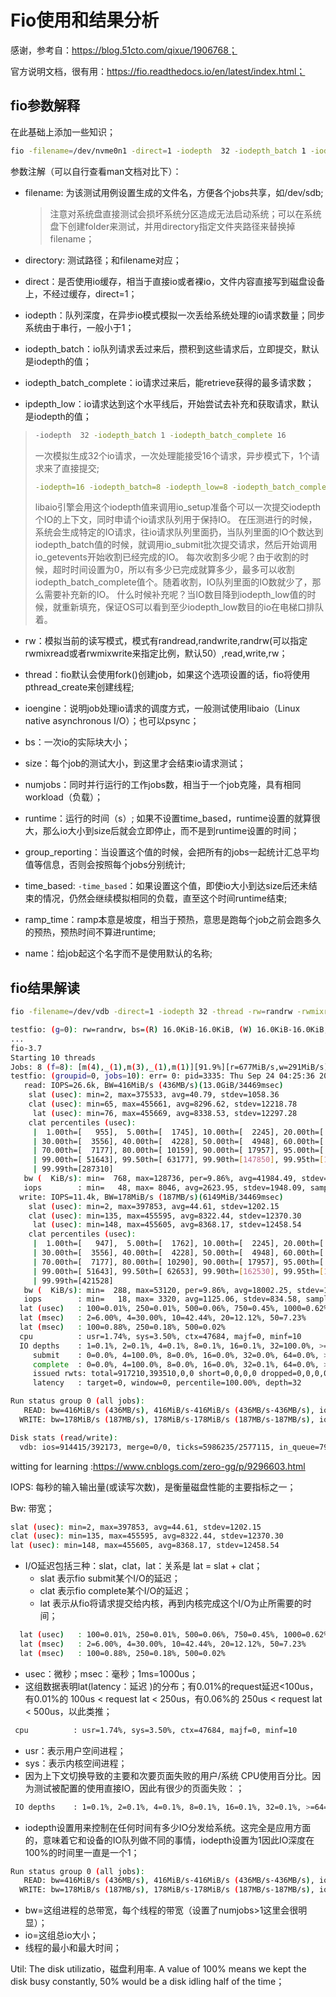 # Fio使用和结果分析

感谢，参考自：https://blog.51cto.com/qixue/1906768；

官方说明文档，很有用：https://fio.readthedocs.io/en/latest/index.html；

## fio参数解释

在此基础上添加一些知识；

```bash
fio -filename=/dev/nvme0n1 -direct=1 -iodepth  32 -iodepth_batch 1 -iodepth_batch_complete 16 -rw=randread -ioengine=libaio -bs=16k -size=400G -numjobs=1 -runtime=600 -group_reporting -time_based -ramp_time=60 -name=nvme0 >> nvme0-4k-randread.out
```

参数注解（可以自行查看man文档对比下）：

- filename: 
      为该测试用例设置生成的文件名，方便各个jobs共享，如/dev/sdb;

  > 注意对系统盘直接测试会损坏系统分区造成无法启动系统；可以在系统盘下创建folder来测试，并用directory指定文件夹路径来替换掉filename；

- directory: 测试路径；和filename对应；

- direct：是否使用io缓存，相当于直接io或者裸io，文件内容直接写到磁盘设备上，不经过缓存，direct=1；
  
- iodepth：队列深度，在异步io模式模拟一次丢给系统处理的io请求数量；同步系统由于串行，一般小于1；
  
- iodepth_batch：io队列请求丢过来后，攒积到这些请求后，立即提交，默认是iodepth的值；
  
- iodepth_batch_complete：io请求过来后，能retrieve获得的最多请求数；
  
- ipdepth_low：io请求达到这个水平线后，开始尝试去补充和获取请求，默认是iodepth的值；
  
> ```bash
  > -iodepth  32 -iodepth_batch 1 -iodepth_batch_complete 16
  > ```
  >
  > 一次模拟生成32个io请求，一次处理能接受16个请求，异步模式下，1个请求来了直接提交;
  >
> ```yaml
  > -iodepth=16 -iodepth_batch=8 -iodepth_low=8 -iodepth_batch_complete=8
  > ```
  >
  > libaio引擎会用这个iodepth值来调用io_setup准备个可以一次提交iodepth个IO的上下文，同时申请个io请求队列用于保持IO。 在压测进行的时候，系统会生成特定的IO请求，往io请求队列里面扔，当队列里面的IO个数达到iodepth_batch值的时候，就调用io_submit批次提交请求，然后开始调用io_getevents开始收割已经完成的IO。 每次收割多少呢？由于收割的时候，超时时间设置为0，所以有多少已完成就算多少，最多可以收割iodepth_batch_complete值个。随着收割，IO队列里面的IO数就少了，那么需要补充新的IO。 什么时候补充呢？当IO数目降到iodepth_low值的时候，就重新填充，保证OS可以看到至少iodepth_low数目的io在电梯口排队着。
  
  
  
- rw：模拟当前的读写模式，模式有randread,randwrite,randrw(可以指定rwmixread或者rwmixwrite来指定比例，默认50）,read,write,rw；
  
- thread：fio默认会使用fork()创建job，如果这个选项设置的话，fio将使用pthread_create来创建线程;

- ioengine：说明job处理io请求的调度方式，一般测试使用libaio（Linux native asynchronous I/O）；也可以psync；
  
- bs：一次io的实际块大小；
  
- size：每个job的测试大小，到这里才会结束io请求测试；
  
- numjobs：同时并行运行的工作jobs数，相当于一个job克隆，具有相同workload（负载）；
  
- runtime：运行的时间（s）; 如果不设置time_based，runtime设置的就算很大，那么io大小到size后就会立即停止，而不是到runtime设置的时间；
  
- group_reporting：当设置这个值的时候，会把所有的jobs一起统计汇总平均值等信息，否则会按照每个jobs分别统计;
  
- time_based:  `-time_based`：如果设置这个值，即使io大小到达size后还未结束的情况，仍然会继续模拟相同的负载，直至这个时间runtime结束;
  
- ramp_time：ramp本意是坡度，相当于预热，意思是跑每个job之前会跑多久的预热，预热时间不算进runtime;
  
- name：给job起这个名字而不是使用默认的名称;

## fio结果解读

```bash
fio -filename=/dev/vdb -direct=1 -iodepth 32 -thread -rw=randrw -rwmixread=70 -ioengine=libaio -bs=16k -size=2G -numjobs=10 -runtime=60 -group_reporting -name=testfio
```

```bash
testfio: (g=0): rw=randrw, bs=(R) 16.0KiB-16.0KiB, (W) 16.0KiB-16.0KiB, (T) 16.0KiB-16.0KiB, ioengine=libaio, iodepth=32
...
fio-3.7
Starting 10 threads
Jobs: 8 (f=8): [m(4),_(1),m(3),_(1),m(1)][91.9%][r=677MiB/s,w=291MiB/s][r=43.4k,w=18.6k IOPS][eta 00m:03s]
testfio: (groupid=0, jobs=10): err= 0: pid=3335: Thu Sep 24 04:25:36 2020
   read: IOPS=26.6k, BW=416MiB/s (436MB/s)(13.0GiB/34469msec)
    slat (usec): min=2, max=375533, avg=40.79, stdev=1058.36
    clat (usec): min=65, max=455661, avg=8296.62, stdev=12218.78
     lat (usec): min=76, max=455669, avg=8338.53, stdev=12297.28
    clat percentiles (usec):
     |  1.00th=[   955],  5.00th=[  1745], 10.00th=[  2245], 20.00th=[  2868],
     | 30.00th=[  3556], 40.00th=[  4228], 50.00th=[  4948], 60.00th=[  5735],
     | 70.00th=[  7177], 80.00th=[ 10159], 90.00th=[ 17957], 95.00th=[ 26608],
     | 99.00th=[ 51643], 99.50th=[ 63177], 99.90th=[147850], 99.95th=[189793],
     | 99.99th=[287310]
   bw (  KiB/s): min=  768, max=128736, per=9.86%, avg=41984.49, stdev=31169.50, samples=678
   iops        : min=   48, max= 8046, avg=2623.95, stdev=1948.09, samples=678
  write: IOPS=11.4k, BW=178MiB/s (187MB/s)(6149MiB/34469msec)
    slat (usec): min=2, max=397853, avg=44.61, stdev=1202.15
    clat (usec): min=135, max=455595, avg=8322.44, stdev=12370.30
     lat (usec): min=148, max=455605, avg=8368.17, stdev=12458.54
    clat percentiles (usec):
     |  1.00th=[   947],  5.00th=[  1762], 10.00th=[  2245], 20.00th=[  2868],
     | 30.00th=[  3556], 40.00th=[  4228], 50.00th=[  4948], 60.00th=[  5735],
     | 70.00th=[  7177], 80.00th=[ 10290], 90.00th=[ 17957], 95.00th=[ 26870],
     | 99.00th=[ 51643], 99.50th=[ 62653], 99.90th=[162530], 99.95th=[193987],
     | 99.99th=[421528]
   bw (  KiB/s): min=  288, max=53120, per=9.86%, avg=18002.25, stdev=13353.37, samples=678
   iops        : min=   18, max= 3320, avg=1125.06, stdev=834.58, samples=678
  lat (usec)   : 100=0.01%, 250=0.01%, 500=0.06%, 750=0.45%, 1000=0.62%
  lat (msec)   : 2=6.00%, 4=30.00%, 10=42.44%, 20=12.12%, 50=7.23%
  lat (msec)   : 100=0.88%, 250=0.18%, 500=0.02%
  cpu          : usr=1.74%, sys=3.50%, ctx=47684, majf=0, minf=10
  IO depths    : 1=0.1%, 2=0.1%, 4=0.1%, 8=0.1%, 16=0.1%, 32=100.0%, >=64=0.0%
     submit    : 0=0.0%, 4=100.0%, 8=0.0%, 16=0.0%, 32=0.0%, 64=0.0%, >=64=0.0%
     complete  : 0=0.0%, 4=100.0%, 8=0.0%, 16=0.0%, 32=0.1%, 64=0.0%, >=64=0.0%
     issued rwts: total=917210,393510,0,0 short=0,0,0,0 dropped=0,0,0,0
     latency   : target=0, window=0, percentile=100.00%, depth=32

Run status group 0 (all jobs):
   READ: bw=416MiB/s (436MB/s), 416MiB/s-416MiB/s (436MB/s-436MB/s), io=13.0GiB (15.0GB), run=34469-34469msec
  WRITE: bw=178MiB/s (187MB/s), 178MiB/s-178MiB/s (187MB/s-187MB/s), io=6149MiB (6447MB), run=34469-34469msec

Disk stats (read/write):
  vdb: ios=914415/392173, merge=0/0, ticks=5986235/2577115, in_queue=7910956, util=65.39%
```

witting for learning :https://www.cnblogs.com/zero-gg/p/9296603.html

IOPS: 每秒的输入输出量(或读写次数)，是衡量磁盘性能的主要指标之一；

Bw: 带宽；

```bash
slat (usec): min=2, max=397853, avg=44.61, stdev=1202.15
clat (usec): min=135, max=455595, avg=8322.44, stdev=12370.30
lat (usec): min=148, max=455605, avg=8368.17, stdev=12458.54
```

- I/O延迟包括三种：slat，clat，lat：关系是 lat = slat + clat；
  - slat 表示fio submit某个I/O的延迟；
  - clat 表示fio complete某个I/O的延迟；
  - lat 表示从fio将请求提交给内核，再到内核完成这个I/O为止所需要的时间；

```bash
  lat (usec)   : 100=0.01%, 250=0.01%, 500=0.06%, 750=0.45%, 1000=0.62%
  lat (msec)   : 2=6.00%, 4=30.00%, 10=42.44%, 20=12.12%, 50=7.23%
  lat (msec)   : 100=0.88%, 250=0.18%, 500=0.02%
```

- usec：微秒；msec：毫秒；1ms=1000us；
- 这组数据表明lat(latency：延迟 )的分布；有0.01%的request延迟<100us，有0.01%的 100us < request lat < 250us，有0.06%的 250us < request lat < 500us，以此类推；

```bash
 cpu          : usr=1.74%, sys=3.50%, ctx=47684, majf=0, minf=10
```

- usr：表示用户空间进程；
- sys：表示内核空间进程；
- 因为上下文切换导致的主要和次要页面失败的用户/系统 CPU使用百分比。因为测试被配置的使用直接IO，因此有很少的页面失败：；

```bash
 IO depths    : 1=0.1%, 2=0.1%, 4=0.1%, 8=0.1%, 16=0.1%, 32=0.1%, >=64=99.9%
```

- iodepth设置用来控制在任何时间有多少IO分发给系统。这完全是应用方面的，意味着它和设备的IO队列做不同的事情，iodepth设置为1因此IO深度在100%的时间里一直是一个1；

```bash
Run status group 0 (all jobs):
   READ: bw=416MiB/s (436MB/s), 416MiB/s-416MiB/s (436MB/s-436MB/s), io=13.0GiB (15.0GB), run=34469-34469msec
  WRITE: bw=178MiB/s (187MB/s), 178MiB/s-178MiB/s (187MB/s-187MB/s), io=6149MiB (6447MB), run=34469-34469msec
```

- bw=这组进程的总带宽，每个线程的带宽（设置了numjobs>1这里会很明显）；
- io=这组总io大小；
- 线程的最小和最大时间；

Util: The disk utilizatio，磁盘利用率. A value of 100% means we kept the disk busy constantly, 50% would be a disk idling half of the time；

